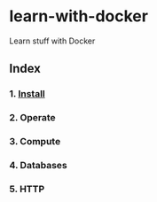 # learn-with-docker
Learn stuff with Docker

## Index

### 1.  [Install](https://github.com/tychrestoff/learn-with-docker/blob/master/install/README.md)
### 2.  Operate
### 3.  Compute
### 4.  Databases
### 5.  HTTP
